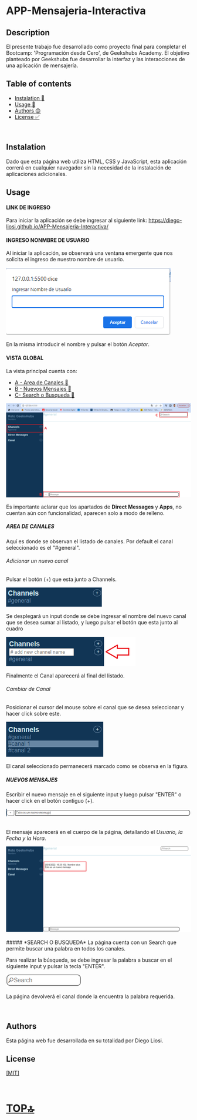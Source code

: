
# APP-Mensajeria-Interactiva

## Description
El presente trabajo fue desarrollado como proyecto final para completar el Bootcamp: 'Programación desde Cero', de Geekshubs Academy.
El objetivo planteado por Geekshubs fue desarrollar la interfaz y las interacciones de una aplicación de mensajería.

## Table of contents
- [Instalation :electric_plug:](#instalation)
- [Usage :green_book:](#usage)
- [Authors :blush:](#authors)
- [License :white_check_mark:](#license)

<br>

## Instalation
Dado que esta página web utiliza HTML, CSS y JavaScript, esta aplicación correrá en cualquier navegador sin la necesidad de la instalación de aplicaciones adicionales. 
<br>

## Usage
#### LINK DE INGRESO
Para iniciar la aplicación se debe ingresar al siguiente link: https://diego-liosi.github.io/APP-Mensajeria-Interactiva/

#### INGRESO NONMBRE DE USUARIO
Al iniciar la aplicación, se observará una ventana emergente que nos solicita el ingreso de nuestro nombre de usuario.

<img src='img\img1.png'>

En la misma introducir el nombre y pulsar el botón *Aceptar*.
<br>
#### VISTA GLOBAL
La vista principal cuenta con:

 - [A - Area de Canales :satellite:](#area-de-canales)
 - [B - Nuevos Mensajes :speech_balloon:](#nuevos-mensajes)
 - [C- Search o Busqueda :mag_right:](#search-o-busqueda)

<img src='img/img2.png'>

Es importante aclarar que los apartados de **Direct Messages** y **Apps**, no cuentan aún con funcionalidad, aparecen solo a modo de relleno.
<br>

##### *AREA DE CANALES*
Aquí es donde se observan el listado de canales.
Por default el canal seleccionado es el "#general". 

###### *Adicionar un nuevo canal*
Pulsar el botón (+) que esta junto a Channels.

<img src='img/img3.png'>

Se desplegará un input donde se debe ingresar el nombre del nuevo canal que se desea sumar al listado, y luego pulsar el botón que esta junto al cuadro 

<img src="img/img4.png">

Finalmente el Canal aparecerá al final del listado.

###### *Cambiar de Canal*
Posicionar el cursor del mouse sobre el canal que se desea seleccionar y hacer click sobre este.

<img src='img/img5.png'>

El canal seleccionado permanecerá marcado como se observa en la figura. 
<br>

##### *NUEVOS MENSAJES*

Escribir el nuevo mensaje en el siguiente input y luego pulsar "ENTER" o hacer click en el botón contiguo (+).

<img src='img/img6.png'>

<br>El mensaje aparecerá en el cuerpo de la página, detallando el *Usuario, la Fecha y la Hora*.

<img src='img/img7.png'>

<br>
<br>
##### *SEARCH O BUSQUEDA*
La página cuenta con un Search que permite buscar una palabra en todos los canales. 

Para realizar la búsqueda, se debe ingresar la palabra a buscar en el siguiente input y pulsar la tecla "ENTER".

<img src='img/img8.png'>

La página devolverá el canal donde la encuentra la palabra requerida.

<br>

## Authors
Esta página web fue desarrollada en su totalidad por Diego Liosi.

## License

<a href="LICENSE">[MIT]</a>

<br>

# [TOP:top:](#table-of-contents)